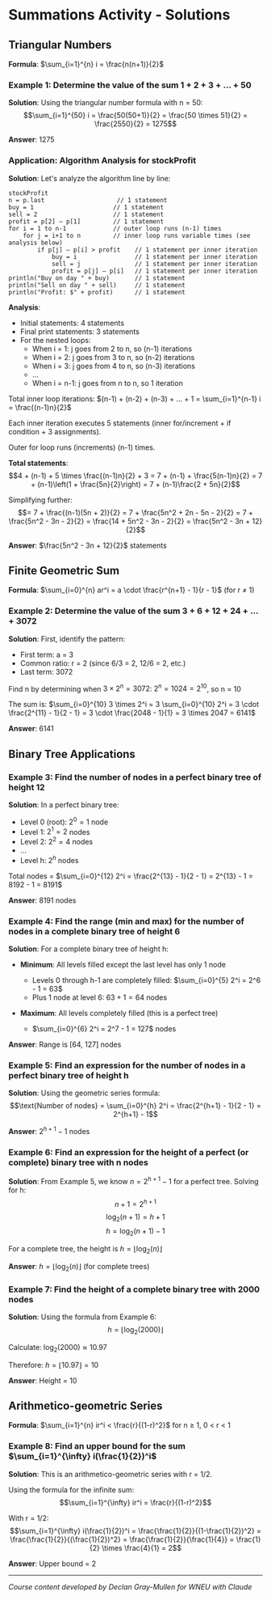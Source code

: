 # Summations Activity - Solutions

## Triangular Numbers

**Formula**: $\sum_{i=1}^{n} i = \frac{n(n+1)}{2}$

### Example 1: Determine the value of the sum 1 + 2 + 3 + … + 50

**Solution**:
Using the triangular number formula with n = 50:
$$\sum_{i=1}^{50} i = \frac{50(50+1)}{2} = \frac{50 \times 51}{2} = \frac{2550}{2} = 1275$$

**Answer**: 1275

### Application: Algorithm Analysis for stockProfit

**Solution**:
Let's analyze the algorithm line by line:

```
stockProfit
n = p.last                    // 1 statement
buy = 1                      // 1 statement
sell = 2                     // 1 statement
profit = p[2] – p[1]         // 1 statement
for i = 1 to n-1             // outer loop runs (n-1) times
    for j = i+1 to n         // inner loop runs variable times (see analysis below)
        if p[j] – p[i] > profit    // 1 statement per inner iteration
            buy = i                // 1 statement per inner iteration
            sell = j               // 1 statement per inner iteration
            profit = p[j] – p[i]   // 1 statement per inner iteration
println("Buy on day " + buy)       // 1 statement
println("Sell on day " + sell)     // 1 statement
println("Profit: $" + profit)      // 1 statement
```

**Analysis**:

- Initial statements: 4 statements
- Final print statements: 3 statements
- For the nested loops:
  - When i = 1: j goes from 2 to n, so (n-1) iterations
  - When i = 2: j goes from 3 to n, so (n-2) iterations
  - When i = 3: j goes from 4 to n, so (n-3) iterations
  - ...
  - When i = n-1: j goes from n to n, so 1 iteration

Total inner loop iterations: $(n-1) + (n-2) + (n-3) + ... + 1 = \sum_{i=1}^{n-1} i = \frac{(n-1)n}{2}$

Each inner iteration executes 5 statements (inner for/increment + if condition + 3 assignments).

Outer for loop runs (increments) (n-1) times.

**Total statements**:
$$4 + (n-1) + 5 \times \frac{(n-1)n}{2} + 3 = 7 + (n-1) + \frac{5(n-1)n}{2} = 7 + (n-1)\left(1 + \frac{5n}{2}\right) = 7 + (n-1)\frac{2 + 5n}{2}$$

Simplifying further:
$$= 7 + \frac{(n-1)(5n + 2)}{2} = 7 + \frac{5n^2 + 2n - 5n - 2}{2} = 7 + \frac{5n^2 - 3n - 2}{2} = \frac{14 + 5n^2 - 3n - 2}{2} = \frac{5n^2 - 3n + 12}{2}$$

**Answer**: $\frac{5n^2 - 3n + 12}{2}$ statements

## Finite Geometric Sum

**Formula**: $\sum_{i=0}^{n} ar^i = a \cdot \frac{r^{n+1} - 1}{r - 1}$ (for r ≠ 1)

### Example 2: Determine the value of the sum 3 + 6 + 12 + 24 + … + 3072

**Solution**:
First, identify the pattern:

- First term: a = 3
- Common ratio: r = 2 (since 6/3 = 2, 12/6 = 2, etc.)
- Last term: 3072

Find n by determining when $3 \times 2^n = 3072$:
$2^n = 1024 = 2^{10}$, so n = 10

The sum is: $\sum_{i=0}^{10} 3 \times 2^i = 3 \sum_{i=0}^{10} 2^i = 3 \cdot \frac{2^{11} - 1}{2 - 1} = 3 \cdot \frac{2048 - 1}{1} = 3 \times 2047 = 6141$

**Answer**: 6141

## Binary Tree Applications

### Example 3: Find the number of nodes in a perfect binary tree of height 12

**Solution**:
In a perfect binary tree:

- Level 0 (root): $2^0 = 1$ node
- Level 1: $2^1 = 2$ nodes
- Level 2: $2^2 = 4$ nodes
- ...
- Level h: $2^h$ nodes

Total nodes = $\sum_{i=0}^{12} 2^i = \frac{2^{13} - 1}{2 - 1} = 2^{13} - 1 = 8192 - 1 = 8191$

**Answer**: 8191 nodes

### Example 4: Find the range (min and max) for the number of nodes in a complete binary tree of height 6

**Solution**:
For a complete binary tree of height h:

- **Minimum**: All levels filled except the last level has only 1 node

  - Levels 0 through h-1 are completely filled: $\sum_{i=0}^{5} 2^i = 2^6 - 1 = 63$
  - Plus 1 node at level 6: $63 + 1 = 64$ nodes

- **Maximum**: All levels completely filled (this is a perfect tree)
  - $\sum_{i=0}^{6} 2^i = 2^7 - 1 = 127$ nodes

**Answer**: Range is [64, 127] nodes

### Example 5: Find an expression for the number of nodes in a perfect binary tree of height h

**Solution**:
Using the geometric series formula:
$$\text{Number of nodes} = \sum_{i=0}^{h} 2^i = \frac{2^{h+1} - 1}{2 - 1} = 2^{h+1} - 1$$

**Answer**: $2^{h+1} - 1$ nodes

### Example 6: Find an expression for the height of a perfect (or complete) binary tree with n nodes

**Solution**:
From Example 5, we know $n = 2^{h+1} - 1$ for a perfect tree.
Solving for h:
$$n + 1 = 2^{h+1}$$
$$\log_2(n + 1) = h + 1$$
$$h = \log_2(n + 1) - 1$$

For a complete tree, the height is $h = \lfloor \log_2(n) \rfloor$

**Answer**: $h = \lfloor \log_2(n) \rfloor$ (for complete trees)

### Example 7: Find the height of a complete binary tree with 2000 nodes

**Solution**:
Using the formula from Example 6:
$$h = \lfloor \log_2(2000) \rfloor$$

Calculate: $\log_2(2000) \approx 10.97$

Therefore: $h = \lfloor 10.97 \rfloor = 10$

**Answer**: Height = 10

## Arithmetico-geometric Series

**Formula**: $\sum_{i=1}^{n} ir^i < \frac{r}{(1-r)^2}$ for n ≥ 1, 0 < r < 1

### Example 8: Find an upper bound for the sum $\sum_{i=1}^{\infty} i(\frac{1}{2})^i$

**Solution**:
This is an arithmetico-geometric series with r = 1/2.

Using the formula for the infinite sum:
$$\sum_{i=1}^{\infty} ir^i = \frac{r}{(1-r)^2}$$

With r = 1/2:
$$\sum_{i=1}^{\infty} i(\frac{1}{2})^i = \frac{\frac{1}{2}}{(1-\frac{1}{2})^2} = \frac{\frac{1}{2}}{(\frac{1}{2})^2} = \frac{\frac{1}{2}}{\frac{1}{4}} = \frac{1}{2} \times \frac{4}{1} = 2$$

**Answer**: Upper bound = 2

---

_Course content developed by Declan Gray-Mullen for WNEU with Claude_
